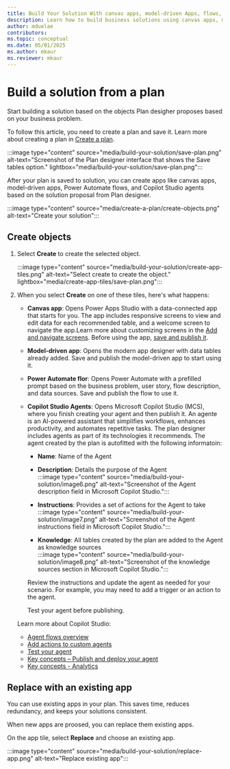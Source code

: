 ```yaml
---  
title: Build Your Solution With canvas apps, model-driven Apps, flows, and agents  
description: Learn how to build business solutions using canvas apps, model-driven apps, Power Automate flows, and Copilot Studio agents. Incorporate existing apps into your plans for efficiency and consistency.  
author: mduelae  
contributors:  
ms.topic: conceptual  
ms.date: 05/01/2025  
ms.author: mkaur  
ms.reviewer: mkaur  
---  
```


# Build a solution from a plan

Start building a solution based on the objects Plan desigher proposes based on your business problem.

To follow this article, you need to create a plan and save it. Learn more about creating a plan in [Create a plan](create-plan.md).

:::image type="content" source="media/build-your-solution/save-plan.png" alt-text="Screenshot of the Plan designer interface that shows the Save tables option." lightbox="media/build-your-solution/save-plan.png":::

After your plan is saved to solution, you can create apps like canvas apps, model-driven apps, Power Automate flows, and Copilot Studio agents based on the solution proposal from Plan designer.

:::image type="content" source="media/create-a-plan/create-objects.png" alt-text="Create your solution":::

## Create objects

1. Select **Create** to create the selected object.

    :::image type="content" source="media/build-your-solution/create-app-tiles.png" alt-text="Select create to create the object." lightbox="media/create-app-tiles/save-plan.png":::

2. When you select **Create** on one of these tiles, here's what happens:

    - **Canvas app**: Opens Power Apps Studio with a data-connected app that starts for you. The app includes responsive screens to view and edit data for each recommended table, and a welcome screen to navigate the app.Learn more about customizing  screens in the [Add and navigate screens](/power-apps/maker/canvas-apps/add-screen-context-variables#welcome-screen). Before using the app, [save and publish it](../canvas-apps/save-publish-app.md). 

    - **Model-driven app**: Opens the modern app designer with data tables already added. Save and publish the model-driven app to start using it.

    - **Power Automate flor**: Opens Power Automate with a prefilled prompt based on the business problem, user story, flow description, and data sources. Save and publish the flow to use it.
    
    - **Copilot Studio Agents**: Opens Microsoft Copilot Studio (MCS), where you finish creating your agent and then publish it. An agente is an AI-powered assistant that simplifies workflows, enhances productivity, and automates repetitive tasks. The plan designer includes agents as part of its technologies it recommends. The agent created by the plan is autofitted with the following informatoin:

        - **Name**: Name of the Agent  

        - **Description**: Details the purpose of the Agent  
   :::image type="content" source="media/build-your-solution/image6.png" alt-text="Screenshot of the Agent description field in Microsoft Copilot Studio.":::

        - **Instructions**: Provides a set of actions for the Agent to take  
           :::image type="content" source="media/build-your-solution/image7.png" alt-text="Screenshot of the Agent instructions field in Microsoft Copilot Studio.":::

        - **Knowledge**: All tables created by the plan are added to the Agent as  knowledge sources  
           :::image type="content" source="media/build-your-solution/image8.png" alt-text="Screenshot of the knowledge sources section in Microsoft Copilot Studio.":::

        Review the instructions and update the agent as needed for your scenario. For example, you may need to add a trigger or an action to the agent.

        Test your agent before publishing. 

    Learn more about Copilot Studio:

    - [Agent flows overview](/microsoft-copilot-studio/flows-overview)  
    - [Add actions to custom agents](/microsoft-copilot-studio/advanced-plugin-actions)  
    - [Test your agent](/microsoft-copilot-studio/authoring-test-bot?tabs=webApp)  
    - [Key concepts – Publish and deploy your agent](/microsoft-copilot-studio/publication-fundamentals-publish-channels)  
    - [Key concepts - Analytics](/microsoft-copilot-studio/analytics-overview)  

## Replace with an existing app

You can use existing apps in your plan. This saves time, reduces redundancy, and keeps your solutions consistent.

When new apps are proosed, you can replace them existing apps.

On the app tile, select **Replace** and choose an existing app.

:::image type="content" source="media/build-your-solution/replace-app.png" alt-text="Replace existing app":::


